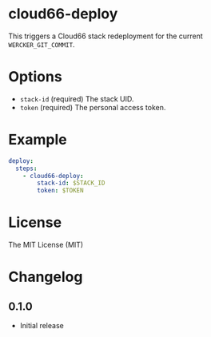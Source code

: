 # cloud66-deploy

This triggers a Cloud66 stack redeployment for the current `WERCKER_GIT_COMMIT`.

# Options

* `stack-id` (required) The stack UID.
* `token` (required) The personal access token.

# Example

``` yaml
deploy:
  steps:
    - cloud66-deploy:
        stack-id: $STACK_ID
        token: $TOKEN
```

# License

The MIT License (MIT)

# Changelog

## 0.1.0

- Initial release
